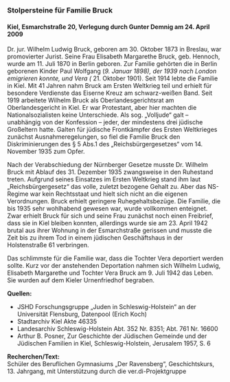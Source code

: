 ### Stolpersteine für Familie Bruck
#### Kiel, Esmarchstraße 20, Verlegung durch Gunter Demnig am 24. April 2009

Dr. jur. Wilhelm Ludwig Bruck, geboren am 30. Oktober 1873 in Breslau, war promovierter Jurist. Seine Frau Elisabeth Margarethe Bruck, geb. Hennoch, wurde am 11. Juli 1870 in Berlin geboren. Zur Familie gehörten die in Berlin geborenen Kinder Paul Wolfgang (*9. Januar 1898), der 1939 nach London emigrieren konnte, und Vera (* 21. Oktober 1901). Seit 1914 lebte die Familie in Kiel. Mit 41 Jahren nahm Bruck am Ersten Weltkrieg teil und erhielt für besondere Verdienste das Eiserne Kreuz am schwarz-weißen Band. Seit 1919 arbeitete Wilhelm Bruck als Oberlandesgerichtsrat am Oberlandesgericht in Kiel. Er war Protestant, aber hier machten die Nationalsozialisten keine Unterschiede. Als sog. „Volljude“ galt – unabhängig von der Konfession – jeder, der mindestens drei jüdische Großeltern hatte. Galten für jüdische Frontkämpfer des Ersten Weltkrieges zunächst Ausnahmeregelungen, so fiel die Familie Bruck den Diskriminierungen des § 5 Abs.1 des „Reichsbürgergesetzes“ vom 14. November 1935 zum Opfer.

Nach der Verabschiedung der Nürnberger Gesetze musste Dr. Wilhelm Bruck mit Ablauf des 31. Dezember 1935 zwangsweise in den Ruhestand treten. Aufgrund seines Einsatzes im Ersten Weltkrieg stand ihm laut „Reichsbürgergesetz“ das volle, zuletzt bezogene Gehalt zu. Aber das NS-Regime war kein Rechtsstaat und hielt sich nicht an die eigenen Verordnungen. Bruck erhielt geringere Ruhegehaltsbezüge. Die Familie, die bis 1935 sehr wohlhabend gewesen war, wurde vollkommen enteignet. Zwar erhielt Bruck für sich und seine Frau zunächst noch einen Freibrief, dass sie in Kiel bleiben konnten, allerdings wurde sie am 23. April 1942 brutal aus ihrer Wohnung in der Esmarchstraße gerissen und musste die Zeit bis zu ihrem Tod in einem jüdischen Geschäftshaus in der Holstenstraße 61 verbringen.

Das schlimmste für die Familie war, dass die Tochter Vera deportiert werden sollte. Kurz vor der anstehenden Deportation nahmen sich Wilhelm Ludwig, Elisabeth Margarethe und Tochter Vera Bruck am 9. Juli 1942 das Leben. Sie wurden auf dem Kieler Urnenfriedhof begraben.

**Quellen:**  
- JSHD Forschungsgruppe „Juden in Schleswig-Holstein“ an der Universität Flensburg, Datenpool (Erich Koch)
- Stadtarchiv Kiel Akte 46335
- Landesarchiv Schleswig-Holstein Abt. 352 Nr. 8351; Abt. 761 Nr. 16600
- Arthur B. Posner, Zur Geschichte der Jüdischen Gemeinde und der Jüdischen Familien in Kiel, Schleswig-Holstein, Jerusalem 1957, S. 6

**Recherchen/Text:**  
Schüler des Beruflichen Gymnasiums „Der Ravensberg“, Geschichtskurs, 13. Jahrgang, mit Unterstützung durch die ver.di-Projektgruppe
